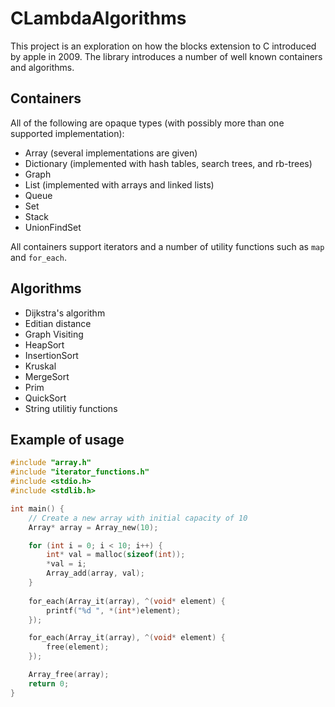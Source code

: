 # CLambdaAlgorithms

This project is an exploration on how the blocks extension to C introduced by apple in 2009. The library introduces a number of well known containers and algorithms.

## Containers

All of the following are opaque types (with possibly more than one supported implementation):

- Array (several implementations are given)
- Dictionary (implemented with hash tables, search trees, and rb-trees)
- Graph
- List (implemented with arrays and linked lists)
- Queue
- Set
- Stack
- UnionFindSet

All containers support iterators and a number of utility functions such as `map` and `for_each`.

## Algorithms

- Dijkstra's algorithm
- Editian distance
- Graph Visiting
- HeapSort
- InsertionSort
- Kruskal
- MergeSort
- Prim
- QuickSort
- String utilitiy functions

## Example of usage

```c
#include "array.h"
#include "iterator_functions.h"
#include <stdio.h>
#include <stdlib.h>

int main() {
    // Create a new array with initial capacity of 10
    Array* array = Array_new(10);

    for (int i = 0; i < 10; i++) {
        int* val = malloc(sizeof(int));
        *val = i;
        Array_add(array, val);
    }
    
    for_each(Array_it(array), ^(void* element) {
        printf("%d ", *(int*)element);
    });

    for_each(Array_it(array), ^(void* element) {
        free(element);
    });

    Array_free(array);
    return 0;
}
```